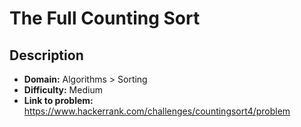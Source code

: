 # The Full Counting Sort

## Description

* **Domain:** Algorithms > Sorting
* **Difficulty:** Medium
* **Link to problem:** https://www.hackerrank.com/challenges/countingsort4/problem